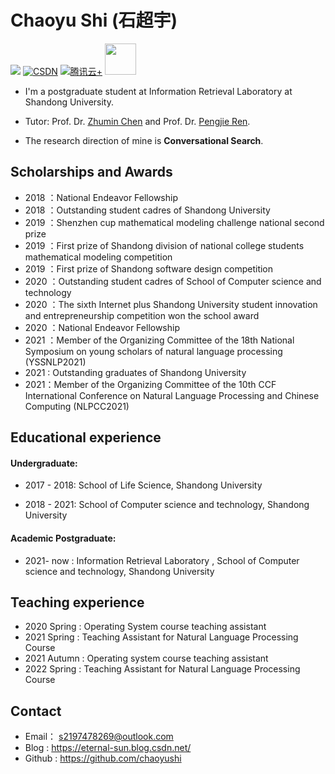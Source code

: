 # Chaoyu Shi (石超宇)

![](https://visitor-badge.glitch.me/badge?page_id=chaoyushi.github.io.readme)
[![CSDN](https://img.shields.io/badge/CSDN-查看-red)](https://eternal-sun.blog.csdn.net/)
[![腾讯云+](https://img.shields.io/badge/腾讯云%2B-查看-green)](https://cloud.tencent.com/developer/user/7969553)
<img src="https://media.giphy.com/media/mGcNjsfWAjY5AEZNw6/giphy.gif" width="50">
- I'm a postgraduate student at Information Retrieval Laboratory at Shandong University. 

- Tutor: Prof. Dr. [Zhumin Chen](http://ir.sdu.edu.cn/~zhuminchen/~zhuminchen_en.htm) and Prof. Dr. [Pengjie Ren](https://pengjieren.github.io/).

- The research direction of mine is **Conversational Search**.

## Scholarships and Awards

- 2018 ：National Endeavor Fellowship
- 2018 ：Outstanding student cadres of Shandong University
- 2019 ：Shenzhen cup mathematical modeling challenge national second prize
- 2019 ：First prize of Shandong division of national college students mathematical modeling competition
- 2019 ：First prize of Shandong software design competition
- 2020 ：Outstanding student cadres of School of Computer science and technology
- 2020 ：The sixth Internet plus Shandong University student innovation and entrepreneurship competition won the school award
- 2020 ：National Endeavor Fellowship
- 2021 ：Member of the Organizing Committee of the 18th National Symposium on young scholars of natural language processing (YSSNLP2021)
- 2021 :  Outstanding graduates of Shandong University
- 2021：Member of the Organizing Committee of the 10th CCF International Conference on Natural Language Processing and Chinese Computing (NLPCC2021)

## Educational experience

#### **Undergraduate:**

- 2017 - 2018: School of Life Science, Shandong University

- 2018 - 2021: School of Computer science and technology, Shandong University

#### **Academic Postgraduate:**

- 2021- now  : Information Retrieval Laboratory , School of Computer science and technology, Shandong University

## Teaching experience
- 2020 Spring : Operating System course teaching assistant 
- 2021 Spring : Teaching Assistant for Natural Language Processing Course
- 2021 Autumn : Operating system course teaching assistant
- 2022 Spring : Teaching Assistant for Natural Language Processing Course



## Contact
* Email： s2197478269@outlook.com
* Blog  :    https://eternal-sun.blog.csdn.net/
* Github : https://github.com/chaoyushi
